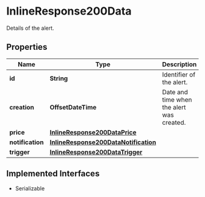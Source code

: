 

# InlineResponse200Data

Details of the alert.

## Properties

Name | Type | Description | Notes
------------ | ------------- | ------------- | -------------
**id** | **String** | Identifier of the alert. |  [optional]
**creation** | **OffsetDateTime** | Date and time when the alert was created. |  [optional]
**price** | [**InlineResponse200DataPrice**](InlineResponse200DataPrice.md) |  |  [optional]
**notification** | [**InlineResponse200DataNotification**](InlineResponse200DataNotification.md) |  |  [optional]
**trigger** | [**InlineResponse200DataTrigger**](InlineResponse200DataTrigger.md) |  |  [optional]


## Implemented Interfaces

* Serializable


